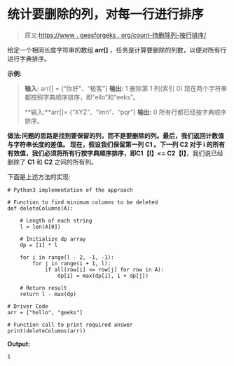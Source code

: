 # 统计要删除的列，对每一行进行排序

> 原文:[https://www . geesforgeks . org/count-待删除列-按行排序/](https://www.geeksforgeeks.org/count-columns-to-be-deleted-to-make-each-row-sorted/)

给定一个相同长度字符串的数组 **arr[]** ，任务是计算要删除的列数，以便对所有行进行字典排序。

**示例:**

> **输入:** arr[] = {“你好”、“极客”}
> **输出:** 1
> 删除第 1 列(索引 0)
> 现在两个字符串都按照字典顺序排序，即“ello”和“eeks”。
> 
> **输入:**arr[]= {“XYZ”、“lmn”、“pqr”}
> **输出:** 0
> 所有行都已经按字典顺序排序。

**做法:**问题的思路是找到要保留的列，而不是要删除的列。最后，我们返回计数值与字符串长度的差值。
现在，假设我们保留第一列 **C1** 。下一列 **C2** 对于 **i** 的所有有效值，我们必须将所有行按字典顺序排序，即**C1【I】<= C2【I】**，我们说已经删除了 **C1** 和 **C2** 之间的所有列。

下面是上述方法的实现:

```
# Python3 implementation of the approach

# Function to find minimum columns to be deleted
def deleteColumns(A):

    # Length of each string
    l = len(A[0])

    # Initialize dp array
    dp = [1] * l

    for i in range(l - 2, -1, -1):
        for j in range(i + 1, l):
            if all(row[i] <= row[j] for row in A):
                dp[i] = max(dp[i], 1 + dp[j])

    # Return result
    return l - max(dp)

# Driver Code
arr = ["hello", "geeks"]

# Function call to print required answer
print(deleteColumns(arr))
```

**Output:**

```
1

```